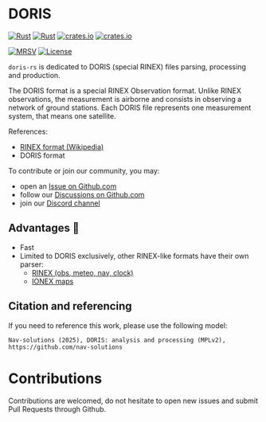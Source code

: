 DORIS
=====

[![Rust](https://github.com/nav-solutions/doris/actions/workflows/rust.yml/badge.svg)](https://github.com/nav-solutions/doris/actions/workflows/rust.yml)
[![Rust](https://github.com/nav-solutions/doris/actions/workflows/daily.yml/badge.svg)](https://github.com/nav-solutions/doris/actions/workflows/daily.yml)
[![crates.io](https://docs.rs/doris/badge.svg)](https://docs.rs/doris/)
[![crates.io](https://img.shields.io/crates/d/doris.svg)](https://crates.io/crates/doris)

[![MRSV](https://img.shields.io/badge/MSRV-1.82.0-orange?style=for-the-badge)](https://github.com/rust-lang/rust/releases/tag/1.82.0)
[![License](https://img.shields.io/badge/license-MPL_2.0-orange?style=for-the-badge&logo=mozilla)](https://github.com/nav-solutions/doris/blob/main/LICENSE)

`doris-rs` is dedicated to DORIS (special RINEX) files parsing, processing
and production.

The DORIS format is a special RINEX Observation format. Unlike RINEX observations,
the measurement is airborne and consists in observing a network of ground stations.
Each DORIS file represents one measurement system, that means one satellite.

References:

- [RINEX format (Wikipedia)](https://en.wikipedia.org/wiki/RINEX) 
- DORIS format

To contribute or join our community, you may:

- open an [Issue on Github.com](https://github.com/nav-solutions/doris/issues) 
- follow our [Discussions on Github.com](https://github.com/nav-solutions/discussions)
- join our [Discord channel](https://discord.gg/EqhEBXBmJh)

## Advantages :rocket: 

- Fast
- Limited to DORIS exclusively, 
other RINEX-like formats have their own parser:
  - [RINEX (obs, meteo, nav, clock)](https://github.com/nav-solutions/doris)
  - [IONEX maps](https://github.com/nav-solutions/ionex)

## Citation and referencing

If you need to reference this work, please use the following model:

`Nav-solutions (2025), DORIS: analysis and processing (MPLv2), https://github.com/nav-solutions`

Contributions
=============

Contributions are welcomed, do not hesitate to open new issues
and submit Pull Requests through Github.
